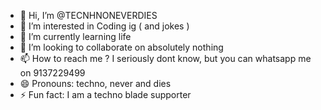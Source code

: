 - 👋 Hi, I’m @TECNHNONEVERDIES
- 👀 I’m interested in Coding ig  ( and jokes ) 
- 🌱 I’m currently learning life
- 💞️ I’m looking to collaborate on absolutely nothing
- 📫 How to reach me ? I seriously dont know, but you can whatsapp me on 9137229499
- 😄 Pronouns: techno, never and dies
- ⚡ Fun fact: I am a techno blade supporter

<!---
TECNHNONEVERDIES/TECNHNONEVERDIES is a ✨ special ✨ repository because its `README.md` (this file) appears on your GitHub profile.
You can click the Preview link to take a look at your changes.
--->
